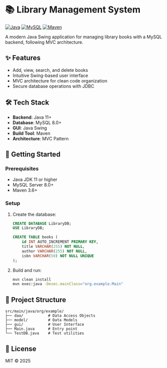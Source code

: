 # 📚 Library Management System

[![Java](https://img.shields.io/badge/Java-11%2B-orange)](https://www.oracle.com/java/)
[![MySQL](https://img.shields.io/badge/MySQL-8.0+-blue)](https://www.mysql.com/)
[![Maven](https://img.shields.io/badge/Maven-3.6%2B-red)](https://maven.apache.org/)

A modern Java Swing application for managing library books with a MySQL backend, following MVC architecture.

## ✨ Features
- Add, view, search, and delete books
- Intuitive Swing-based user interface
- MVC architecture for clean code organization
- Secure database operations with JDBC

## 🛠️ Tech Stack
- **Backend**: Java 11+
- **Database**: MySQL 8.0+
- **GUI**: Java Swing
- **Build Tool**: Maven
- **Architecture**: MVC Pattern

## 🚀 Getting Started

### Prerequisites
- Java JDK 11 or higher
- MySQL Server 8.0+
- Maven 3.6+

### Setup
1. Create the database:
   ```sql
   CREATE DATABASE LibraryDB;
   USE LibraryDB;
   
   CREATE TABLE books (
       id INT AUTO_INCREMENT PRIMARY KEY,
       title VARCHAR(255) NOT NULL,
       author VARCHAR(255) NOT NULL,
       isbn VARCHAR(50) NOT NULL UNIQUE
   );
   ```

2. Build and run:
   ```bash
   mvn clean install
   mvn exec:java -Dexec.mainClass="org.example.Main"
   ```

## 📂 Project Structure
```
src/main/java/org/example/
├── dao/           # Data Access Objects
├── model/         # Data Models
├── gui/           # User Interface
├── Main.java      # Entry point
└── TestDB.java    # Test utilities
```

## 📝 License
MIT © 2025
